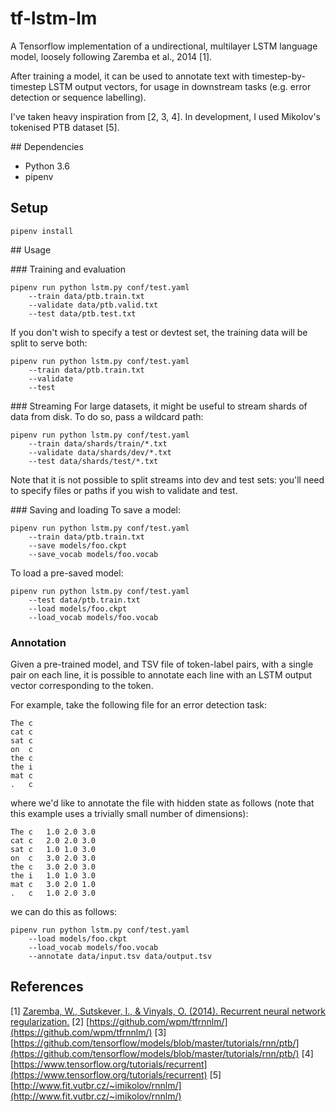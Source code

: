 # tf-lstm-lm

A Tensorflow implementation of a undirectional, multilayer LSTM language model,
loosely following Zaremba et al., 2014 [1].

After training a model, it can be used to annotate text with
timestep-by-timestep LSTM output vectors, for usage in downstream tasks (e.g.
error detection or sequence labelling).

I've taken heavy inspiration from [2, 3, 4]. In development, I used Mikolov's
tokenised PTB dataset [5].

## Dependencies
* Python 3.6
* pipenv

## Setup
```
pipenv install

```

## Usage

### Training and evaluation
```
pipenv run python lstm.py conf/test.yaml
    --train data/ptb.train.txt
    --validate data/ptb.valid.txt
    --test data/ptb.test.txt
```

If you don't wish to specify a test or devtest set, the training data will be
split to serve both:
```
pipenv run python lstm.py conf/test.yaml
    --train data/ptb.train.txt
    --validate
    --test
```

### Streaming
For large datasets, it might be useful to stream shards of data from disk. To
do so, pass a wildcard path:

```
pipenv run python lstm.py conf/test.yaml
    --train data/shards/train/*.txt
    --validate data/shards/dev/*.txt
    --test data/shards/test/*.txt
```
Note that it is not possible to split streams into dev and test sets: you'll
need to specify files or paths if you wish to validate and test.

### Saving and loading
To save a model:
```
pipenv run python lstm.py conf/test.yaml
    --train data/ptb.train.txt
    --save models/foo.ckpt
    --save_vocab models/foo.vocab
```

To load a pre-saved model:
```
pipenv run python lstm.py conf/test.yaml
    --test data/ptb.train.txt
    --load models/foo.ckpt
    --load_vocab models/foo.vocab
```

### Annotation
Given a pre-trained model, and TSV file of token-label pairs, with a single
pair on each line, it is possible to annotate each line with an LSTM output
vector corresponding to the token.

For example, take the following file for an error detection task:
```
The	c
cat	c
sat	c
on	c
the	c
the	i
mat	c
.	c
```

where we'd like to annotate the file with hidden state as follows (note that
this example uses a trivially small number of dimensions):
```
The	c	1.0	2.0	3.0
cat	c	2.0	2.0	3.0
sat	c	1.0	1.0	3.0
on	c	3.0	2.0	3.0
the	c	3.0	2.0	3.0
the	i	1.0	1.0	3.0
mat	c	3.0	2.0	1.0
.	c	1.0	2.0	3.0
```

we can do this as follows:
```
pipenv run python lstm.py conf/test.yaml
    --load models/foo.ckpt
    --load_vocab models/foo.vocab
    --annotate data/input.tsv data/output.tsv
```

## References
[1] [Zaremba, W., Sutskever, I., & Vinyals, O. (2014). Recurrent neural network regularization.](https://arxiv.org/abs/1409.2329)
[2] [https://github.com/wpm/tfrnnlm/](https://github.com/wpm/tfrnnlm/)
[3] [https://github.com/tensorflow/models/blob/master/tutorials/rnn/ptb/](https://github.com/tensorflow/models/blob/master/tutorials/rnn/ptb/)
[4] [https://www.tensorflow.org/tutorials/recurrent](https://www.tensorflow.org/tutorials/recurrent)
[5] [http://www.fit.vutbr.cz/~imikolov/rnnlm/](http://www.fit.vutbr.cz/~imikolov/rnnlm/)

